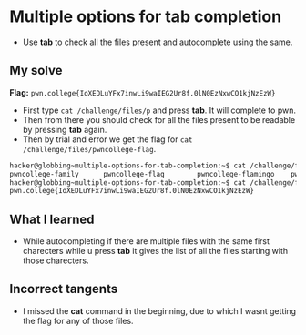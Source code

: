 # Multiple options for tab completion
- Use **tab** to check all the files present and autocomplete using the same.

## My solve
**Flag:** `pwn.college{IoXEDLuYFx7inwLi9waIEG2Ur8f.0lN0EzNxwCO1kjNzEzW}`

- First type `cat /challenge/files/p` and press **tab**. It will complete to pwn.
- Then from there you should check for all the files present to be readable by pressing **tab** again.
- Then by trial and error we get the flag for `cat /challenge/files/pwncollege-flag`.
```bash
hacker@globbing~multiple-options-for-tab-completion:~$ cat /challenge/files/pwncollege-
pwncollege-family      pwncollege-flag        pwncollege-flamingo    pwncollege-flyswatter  pwncollege-hacking     
hacker@globbing~multiple-options-for-tab-completion:~$ cat /challenge/files/pwncollege-flag
pwn.college{IoXEDLuYFx7inwLi9waIEG2Ur8f.0lN0EzNxwCO1kjNzEzW}
```

## What I learned 
- While autocompleting if there are multiple files with the same first charecters while u press **tab** it gives the list of all the files starting with those charecters.

## Incorrect tangents 
- I missed the **cat** command in the beginning, due to which I wasnt getting the flag for any of those files.
